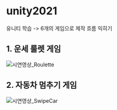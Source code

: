 # unity2021
유니티 학습 -> 6개의 게임으로 제작 흐름 익히기

## 1. 운세 룰렛 게임
![시연영상_Roulette](https://user-images.githubusercontent.com/87654809/215256214-c6072015-4197-4503-b2b2-438d6a533b8f.gif)

## 2. 자동차 멈추기 게임
![시연영상_SwipeCar](https://user-images.githubusercontent.com/87654809/215272125-bddf4139-dc4a-4fe8-8440-16a942c59e5d.gif)
